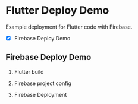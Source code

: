 # Flutter Deploy Demo

Example deployment for Flutter code with Firebase.


- [x] Firebase Deploy Demo

## Firebase Deploy Demo

1. Flutter build

2. Firebase project config

3. Firebase Deployment
